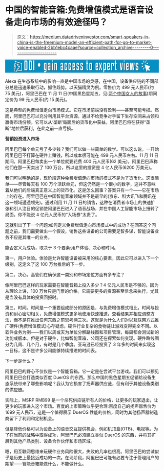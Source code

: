 # 中国的智能音箱:免费增值模式是语音设备走向市场的有效途径吗？

> 原文：<https://medium.datadriveninvestor.com/smart-speakers-in-china-is-the-freemium-model-an-efficient-path-for-go-to-market-voice-enabled-2bb1ebc4caae?source=collection_archive---------0----------------------->

[![](img/ce659685e6fa609cf1edb0993c9a4d07.png)](http://www.track.datadriveninvestor.com/1B9E)

Alexa 在生态系统中的影响一直是中国市场的灵感，在中国，设备供应链的不同部分总是迅速采取行动，抓住趋势。以天猫精灵为例。零售价为 499 元人民币(约 75 美元)，阿里巴巴在 11 月 11 日(中国黑色星期五，见:[两个中国女人的故事](https://medium.com/@zoe_hoho/the-story-of-two-chinese-women-1-39a680d15d6c))期间定价为 99 元人民币(约 15 美元)。

这是典型的免费增值走向市场模式。它在市场前端没有盈利——甚至可能亏损。然而，阿里巴巴可以充分利用其平台资源，通过不给竞争对手留下生存空间来占领和赢得市场份额。它可以从‘垄断’局面后的货币化中获益。阿里巴巴将在获得“垄断”地位后获利，在此之前一直亏损。

**营销投资进入市场**

阿里巴巴每个单元亏了多少钱？我们可以做一些简单的数学。可以这么说，一开始阿里巴巴不打算在硬件上赚钱，所以成本很可能在 499 元人民币左右。11 月 11 日期间，阿里巴巴每卖出一个单位就要花费 400 元人民币(62 美元)。阿里巴巴声称他们在那一天卖出了 100 万台，所以这里的投资是 4 亿人民币(6200 万美元)。

我们可以明确的是，现阶段这种免费增值走向市场的模式不是为了货币化。这很简单——尽管每天有 100 万个活跃单元，但这仍然是一个很小的数字，这并不意味着从他们的后端真正意义上的货币化。这是怎么回事？答案只有一个——它在市场上的存在。阿里巴巴在中国智能音箱领域并不是最早的(京东、科大讯飞和腾讯在这一领域遥遥领先)。通过利用 11 月 11 日的销售，这种在消费者市场上的快速扩张和引人注目的促销使阿里巴巴进入了语音战场，并在中国人工智能市场上扭转了局面。你不能说 4 亿元人民币的“入场券”太贵了。

这就引出了下一个问题:如何定义免费增值走向市场模式中的成功？在回答这个问题之前，我们需要做出一个假设，销售这些设备的公司需要足智多谋，智能设备业务不应是其唯一的业务。

能否定义为成功，取决于 3 个要素:用户体验、决心和时间。

第一，用户体验。体验是允许智能设备被采用的核心要素，因此它可以进入下一个级别，这定义了这 100 万台推后的下一步。

第二，决心。高管们在确保这一类别和市场定位方面有多专注？

像阿里巴巴这样的玩家需要在智能音箱上投入多少？4 亿元人民币是不够的，因为从理论上讲，100 万台只是门票的价格。它需要更多的资源甚至信念来执行，尤其是当没有具体的投资回报时。

第三，时间。时间是一个重要组成部分的原因是，与免费增值模式相比，时间与投资和耐心密切相关，免费增值模式更多地使用快速推送，查看结果并相应调整方法，而不是在推出任何东西之前思考两三次。这就是为什么人们对以互联网方式推广硬件(免费增值模式)心存疑虑。硬件行业复杂的食物链让游戏变得完全不同。以软件业务为例——我们以周或天为单位分解路线图和项目管理，每周都会测试新的功能或版本。但是对于硬件，比如智能音箱，公司还在探索如何变现。硬件路线图分为几周、几个月，有时是几个季度。亚马逊已经投资了 3 年多的时间来实现这一目标，这不是许多公司能够持续推进的时间表。

下一步是什么？

阿里巴巴的野心不仅仅是一个智能音箱。它一定是在尝试平台游戏。我们可以预见阿里巴巴会打造类似百度 DuerOS 的东西。那么中国的黑色星期五促销给设备生态系统带来了哪些影响呢？我认为它损害了扬声器供应链，但有利于其他设备类别的供应链。

实际上，MSRP RMB99 是一个杀死供应链所有人的价格，让更多的玩家退出，让更少的玩家进入这个市场。百度的上市策略似乎更合理:百度自己的扬声器售价为 1699 元人民币，这是一个值得展示 DuerOS 性能的价格，同时为其他扬声器制造商留下了利润和定制机会。

但是降低价格可以为设备上的语音交互提供机会，例如机顶盒(OTB)、电视等。为了在当前的战略中取得成功，阿里巴巴必须建立类似 DuerOS 的东西，并将其扩展到其他产品类别、设备合作伙伴和市场区域。

嗯，用互联网思维来玩硬件业务风险很大，失败的几率也很高。阿里巴巴的尝试似乎是历史上最接近成功的一次。在现阶段，阿里巴巴可能有必要专注于管理用户的期望——智能音箱能做什么，不能做什么。